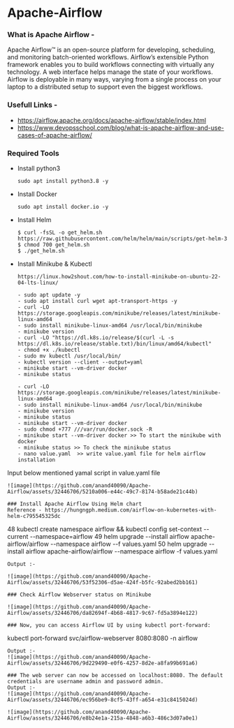 # Apache-Airflow

### What is Apache Airflow - 
Apache Airflow™ is an open-source platform for developing, scheduling, and monitoring batch-oriented workflows. Airflow’s extensible Python framework enables you to build workflows connecting with virtually any technology. A web interface helps manage the state of your workflows. Airflow is deployable in many ways, varying from a single process on your laptop to a distributed setup to support even the biggest workflows.

### Usefull Links - 
- https://airflow.apache.org/docs/apache-airflow/stable/index.html
- https://www.devopsschool.com/blog/what-is-apache-airflow-and-use-cases-of-apache-airflow/


### Required Tools 
- Install python3
  ```
  sudo apt install python3.8 -y 
  ```
- Install Docker
  ```
  sudo apt install docker.io -y 
  ```
- Install Helm
  ```
  $ curl -fsSL -o get_helm.sh https://raw.githubusercontent.com/helm/helm/main/scripts/get-helm-3
  $ chmod 700 get_helm.sh
  $ ./get_helm.sh
  ```
- Install Minikube & Kubectl
  ```
  https://linux.how2shout.com/how-to-install-minikube-on-ubuntu-22-04-lts-linux/

  - sudo apt update -y
  - sudo apt install curl wget apt-transport-https -y
  - curl -LO https://storage.googleapis.com/minikube/releases/latest/minikube-linux-amd64
  - sudo install minikube-linux-amd64 /usr/local/bin/minikube
  - minikube version
  - curl -LO "https://dl.k8s.io/release/$(curl -L -s https://dl.k8s.io/release/stable.txt)/bin/linux/amd64/kubectl"
  - chmod +x ./kubectl
  - sudo mv kubectl /usr/local/bin/
  - kubectl version --client --output=yaml
  - minikube start --vm-driver docker
  - minikube status
  
  - curl -LO https://storage.googleapis.com/minikube/releases/latest/minikube-linux-amd64
  - sudo install minikube-linux-amd64 /usr/local/bin/minikube
  - minikube version
  - minikube status
  - minikube start --vm-driver docker
  - sudo chmod +777 ///var/run/docker.sock -R
  - minikube start --vm-driver docker >> To start the minikube with docker 
  - minikube status >> To check the minikube status
  - nano value.yaml  >> write value.yaml file for helm airflow installation

Input below mentioned yamal script in value.yaml file
```
![image](https://github.com/anand40090/Apache-Airflow/assets/32446706/5210a006-e44c-49c7-8174-b58ade21c44b)

### Install Apache Airflow Using Helm chart 
Reference - https://hungngph.medium.com/airflow-on-kubernetes-with-helm-c795545325dc
```
   48  kubectl create namespace airflow && kubectl config set-context --current --namespace=airflow
   49  helm upgrade --install airflow apache-airflow/airflow --namespace airflow --f values.yaml 
   50  helm upgrade --install airflow apache-airflow/airflow --namespace airflow -f values.yaml
```
Output :- 

![image](https://github.com/anand40090/Apache-Airflow/assets/32446706/53f52306-d5ae-424f-b5fc-92abed2bb161)

### Check Airflow Webserver status on Minikube

![image](https://github.com/anand40090/Apache-Airflow/assets/32446706/da82694f-4b68-4817-9c67-fd5a3894e122)

### Now, you can access Airflow UI by using kubectl port-forward:
```
kubectl port-forward svc/airflow-webserver 8080:8080 -n airflow
```
Output :- 
![image](https://github.com/anand40090/Apache-Airflow/assets/32446706/9d229490-e0f6-4257-8d2e-a8fa99b691a6)

### The web server can now be accessed on localhost:8080. The default credentials are username admin and password admin.
Output :- 
![image](https://github.com/anand40090/Apache-Airflow/assets/32446706/ec956be9-8cf5-43ff-a654-e31c8415024d)

![image](https://github.com/anand40090/Apache-Airflow/assets/32446706/e8b24e1a-215a-4848-a6b3-486c3d07a0e1)









